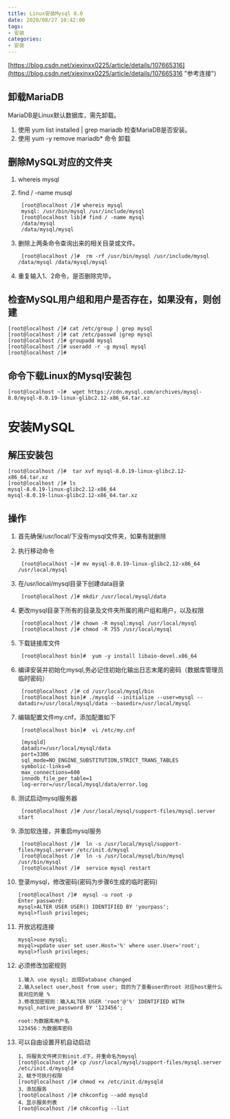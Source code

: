 ```yaml
---
title: Linux安装Mysql 8.0
date: 2020/08/27 10:42:00
tags: 
- 安装
categories:
- 安装
---
```

[https://blog.csdn.net/xiexinxx0225/article/details/107665316](https://blog.csdn.net/xiexinxx0225/article/details/107665316 "参考连接")  

## 卸载MariaDB  
MariaDB是Linux默认数据库，需先卸载。  
1. 使用 yum list installed | grep mariadb 检查MariaDB是否安装。
2. 使用 yum -y remove mariadb* 命令 卸载

## 删除MySQL对应的文件夹  
1. whereis mysql
2. find / -name musql

		[root@localhost /]# whereis mysql
		mysql: /usr/bin/mysql /usr/include/mysql
		[root@localhost lib]# find / -name mysql
		/data/mysql
		/data/mysql/mysql


3. 删除上两条命令查询出来的相关目录或文件。
	
		[root@localhost /]#  rm -rf /usr/bin/mysql /usr/include/mysql /data/mysql /data/mysql/mysql 

4. 重复输入1、2命令，是否删除完毕。

## 检查MySQL用户组和用户是否存在，如果没有，则创建

	[root@localhost /]# cat /etc/group | grep mysql
	[root@localhost /]# cat /etc/passwd |grep mysql
	[root@localhost /]# groupadd mysql
	[root@localhost /]# useradd -r -g mysql mysql
	[root@localhost /]#

## 命令下载Linux的Mysql安装包  

	[root@localhost ~]#  wget https://cdn.mysql.com/archives/mysql-8.0/mysql-8.0.19-linux-glibc2.12-x86_64.tar.xz

# 安装MySQL  
## 解压安装包  

	[root@localhost /]#  tar xvf mysql-8.0.19-linux-glibc2.12-x86_64.tar.xz
	[root@localhost /]# ls
	mysql-8.0.19-linux-glibc2.12-x86_64
	mysql-8.0.19-linux-glibc2.12-x86_64.tar.xz


## 操作  

1. 首先确保/usr/local/下没有mysql文件夹，如果有就删除  
2. 执行移动命令  
		
		[root@localhost ~]# mv mysql-8.0.19-linux-glibc2.12-x86_64 /usr/local/mysql


3. 在/usr/local/mysql目录下创建data目录  

		[root@localhost /]# mkdir /usr/local/mysql/data

4. 更改mysql目录下所有的目录及文件夹所属的用户组和用户，以及权限  

		
		[root@localhost /]# chown -R mysql:mysql /usr/local/mysql
		[root@localhost /]# chmod -R 755 /usr/local/mysql 

5. 下载链接库文件  

		[root@localhost bin]#  yum -y install libaio-devel.x86_64

6. 编译安装并初始化mysql,务必记住初始化输出日志末尾的密码（数据库管理员临时密码）  

		[root@localhost /]# cd /usr/local/mysql/bin
		[root@localhost bin]# ./mysqld --initialize --user=mysql --datadir=/usr/local/mysql/data --basedir=/usr/local/mysql

7. 编辑配置文件my.cnf，添加配置如下

		[root@localhost bin]#  vi /etc/my.cnf
 
		[mysqld]
		datadir=/usr/local/mysql/data
		port=3306
		sql_mode=NO_ENGINE_SUBSTITUTION,STRICT_TRANS_TABLES
		symbolic-links=0
		max_connections=600
		innodb_file_per_table=1
		log-error=/usr/local/mysql/data/error.log

8. 测试启动mysql服务器

		[root@localhost /]# /usr/local/mysql/support-files/mysql.server start

9. 添加软连接，并重启mysql服务

		[root@localhost /]#  ln -s /usr/local/mysql/support-files/mysql.server /etc/init.d/mysql 
		[root@localhost /]#  ln -s /usr/local/mysql/bin/mysql /usr/bin/mysql
		[root@localhost /]#  service mysql restart  

10. 登录mysql，修改密码(密码为步骤6生成的临时密码)

		[root@localhost /]#  mysql -u root -p
		Enter password:
		mysql>ALTER USER USER() IDENTIFIED BY 'yourpass';
		mysql>flush privileges;

11. 开放远程连接  

		mysql>use mysql;
		msyql>update user set user.Host='%' where user.User='root';
		mysql>flush privileges; 


12. 必须修改加密规则  

		1.输入 use mysql; 出现Database changed
		2.输入select user,host from user; 目的为了查看user的root 对应host是什么  我对应的是 %
		3.修改加密规则：输入ALTER USER 'root'@'%' IDENTIFIED WITH mysql_native_password BY '123456';

		root:为数据库用户名
		123456：为数据库密码


13. 可以自由设置开机自动启动
		

		1、将服务文件拷贝到init.d下，并重命名为mysql
		[root@localhost /]# cp /usr/local/mysql/support-files/mysql.server /etc/init.d/mysqld
		2、赋予可执行权限
		[root@localhost /]# chmod +x /etc/init.d/mysqld
		3、添加服务
		[root@localhost /]# chkconfig --add mysqld
		4、显示服务列表
		[root@localhost /]# chkconfig --list





